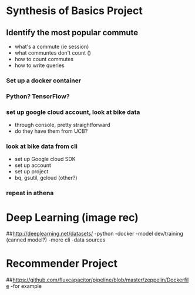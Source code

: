 
# Synthesis of Basics Project
## Identify the most popular commute
- what's a commute (ie session)
- what communtes don't count ()
- how to count commutes
- how to write queries


### Set up a docker container
### Python? TensorFlow?

### set up google cloud account, look at bike data
  * through console, pretty straightforward
  * do they have them from UCB?
### look at bike data from cli
  * set up Google cloud SDK
  * set up account
  * set up project
  * bq, gsutil, gcloud (other?)
### repeat in athena




# Deep Learning (image rec)
##http://deeplearning.net/datasets/
-python
-docker
-model dev/training (canned model?)
-more cli
-data sources

# Recommender Project
##https://github.com/fluxcapacitor/pipeline/blob/master/zeppelin/Dockerfile
-for example
